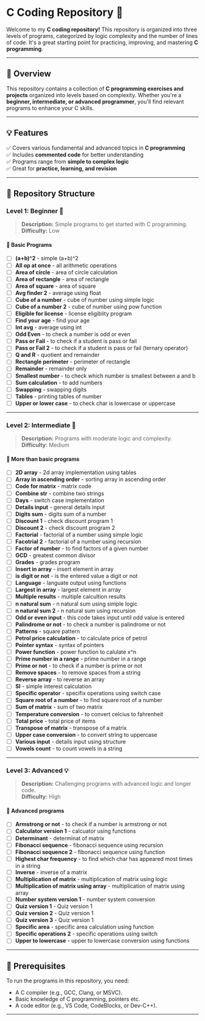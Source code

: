 # C Coding Repository 🚀

Welcome to my **C coding repository!** This repository is organized into three levels of programs, categorized by logic complexity and the number of lines of code. It's a great starting point for practicing, improving, and mastering **C programming**.

---

## 📝 Overview

This repository contains a collection of **C programming exercises and projects** organized into levels based on complexity. Whether you're a **beginner, intermediate, or advanced programmer**, you'll find relevant programs to enhance your C skills.

---

## 💡 Features

✅ Covers various fundamental and advanced topics in **C programming**  
✅ Includes **commented code** for better understanding  
✅ Programs range from **simple to complex logic**  
✅ Great for **practice, learning, and revision**  

---

## 📁 Repository Structure

### Level 1: Beginner 🌱
> **Description:** Simple programs to get started with C programming.  
> **Difficulty:** Low  

#### 🔹 Basic Programs

- [ ] **(a+b)^2** - simple (a+b)^2
- [ ] **All op at once** - all arithmetic operations
- [ ] **Area of circle** - area of circle calculation
- [ ] **Area of rectangle** - area of rectangle
- [ ] **Area of square** - area of square
- [ ] **Avg finder 2** - average using float
- [ ] **Cube of a number** - cube of number using simple logic
- [ ] **Cube of a number 2** - cube of number using pow function
- [ ] **Eligible for license** - license eligiblity program
- [ ] **Find your age** - find your age
- [ ] **Int avg** - average using int
- [ ] **Odd Even** - to check a number is odd or even
- [ ] **Pass or Fail** - to check if a student is pass or fail
- [ ] **Pass or Fail 2** - to check if a student is pass or fail (ternary operator)
- [ ] **Q and R** - quotient and remainder
- [ ] **Rectangle perimeter** - perimeter of rectangle
- [ ] **Remainder** - remainder only
- [ ] **Smallest number** - to check which number is smallest between a and b
- [ ] **Sum calculation** - to add numbers
- [ ] **Swapping** - swapping digits
- [ ] **Tables** - printing tables of number
- [ ] **Upper or lower case** - to check char is lowercase or uppercase

---

### Level 2: Intermediate 🔄
> **Description:** Programs with moderate logic and complexity.  
> **Difficulty:** Medium  

#### 🔹 More than basic programs

- [ ] **2D array** - 2d array implementation using tables
- [ ] **Array in ascending order** - sorting array in ascending order
- [ ] **Code for matrix** - matrix code
- [ ] **Combine str** - combine two strings
- [ ] **Days** - switch case implementation
- [ ] **Details input** - general details input
- [ ] **Digits sum** - digits sum of a number
- [ ] **Discount 1** - check discount program 1
- [ ] **Discount 2** - check discount program 2
- [ ] **Factorial** - factorial of a number using simple logic
- [ ] **Facotrial 2** - factorial of a number using recursion
- [ ] **Factor of number** - to find factors of a given number 
- [ ] **GCD** - greatest common divisor
- [ ] **Grades** - grades program
- [ ] **Insert in array** - insert element in array
- [ ] **is digit or not** - is the entered value a digit or not
- [ ] **Language** - languate output using functions
- [ ] **Largest in array** - largest element in array
- [ ] **Multiple results** - multiple calcultion results
- [ ] **n natural sum** - n natural sum using simple logic
- [ ] **n natural sum 2** - n natural sum using recursion
- [ ] **Odd or even input** - this code takes input until odd value is entered
- [ ] **Palindrome or not** - to check a number is palindrome or not
- [ ] **Patterns** - square pattern
- [ ] **Petrol price calculation** - to calculate price of petrol
- [ ] **Pointer syntax** - syntax of pointers
- [ ] **Power function** - power function to calulate x^n
- [ ] **Prime number in a range** - prime number in a range
- [ ] **Prime or not** - to check if a number is prime or not
- [ ] **Remove spaces** - to remove spaces from a string
- [ ] **Reverse array** - to reverse an array
- [ ] **SI** - simple interest calculation
- [ ] **Specific operator** - specifix operations using switch case
- [ ] **Square root of a number** - to find square root of a number
- [ ] **Sum of matrix** - sum of two matrix
- [ ] **Temperature conversion** - to convert  celcius to fahrenheit
- [ ] **Total price** - total price of items
- [ ] **Transpose of matrix** - transpose of a matrix
- [ ] **Upper case conversion** - to convert string to uppercase
- [ ] **Various input** - details input using structure
- [ ] **Vowels count** - to count vowels in a string

---

### Level 3: Advanced 💡
> **Description:** Challenging programs with advanced logic and longer code.  
> **Difficulty:** High  

#### 🔹 Advanced programs

- [ ] **Armstrong or not** - to check if a number is armstrong or not
- [ ] **Calculator version 1** - calcuator using functions
- [ ] **Determinant** - determinat of matrix
- [ ] **Fibonacci sequence** - fibonacci sequence using recursion
- [ ] **Fibonacci sequence 2** - fibonacci sequence using function
- [ ] **Highest char frequency** - to find which char has appeared most times in a string
- [ ] **Inverse** - inverse of a matrix
- [ ] **Multiplication of matrix** - multiplication of matrix using logic
- [ ] **Multiplication of matrix using array** - multiplication of matrix using array
- [ ] **Number system version 1** - number system conversion
- [ ] **Quiz version 1** - Quiz version 1
- [ ] **Quiz version 2** - Quiz version 1
- [ ] **Quiz version 3** - Quiz version 1
- [ ] **Specific area** - specific area calculation using function
- [ ] **Specific operations 2** - specific operations using switch
- [ ] **Upper to lowercase** - upper to lowercase conversion using functions

---

## 🔧 Prerequisites  

To run the programs in this repository, you need:  

- A C compiler (e.g., GCC, Clang, or MSVC).  
- Basic knowledge of C programming, pointers etc.  
- A code editor (e.g., VS Code, CodeBlocks, or Dev-C++).

---
